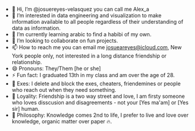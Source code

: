 - 👑  Hi, I’m @josuereyes-velasquez you can call me Alex_a 
- 👀 I’m interested in data engineering and visualization to make information available to all people regardless of their understanding of data as information.
- 🌱 I’m currently learning arabic to find a habibi of my own.
- 💞️ I’m looking to collaborate on fun projects.
- 📫 How to reach me you can email me josueareyes@icloud.com, New York people only, not interested in a long distance friendship or relationship.
- 😄 Pronouns: They/Them [he or she]
- ⚡ Fun fact: I graduated 13th in my class and am over the age of 28.
- 🌿 Exes: I delete and block the exes, cheaters, friendemines or people who reach out when they need something.
- 💜 Loyality: Friendship is a two way street and love, I am firsty someone who loves disscusion and disagreements - not your [Yes ma'am] or [Yes sir] human.
- 💎 Philosophy: Knowledge comes 2nd to life, I prefer to live and love over knowledge, organic matter over paper 🔥.

<!---
josuereyes-velasquez/josuereyes-velasquez is a ✨ special ✨ repository because its `README.md` (this file) appears on your GitHub profile.
You can click the Preview link to take a look at your changes.
--->
